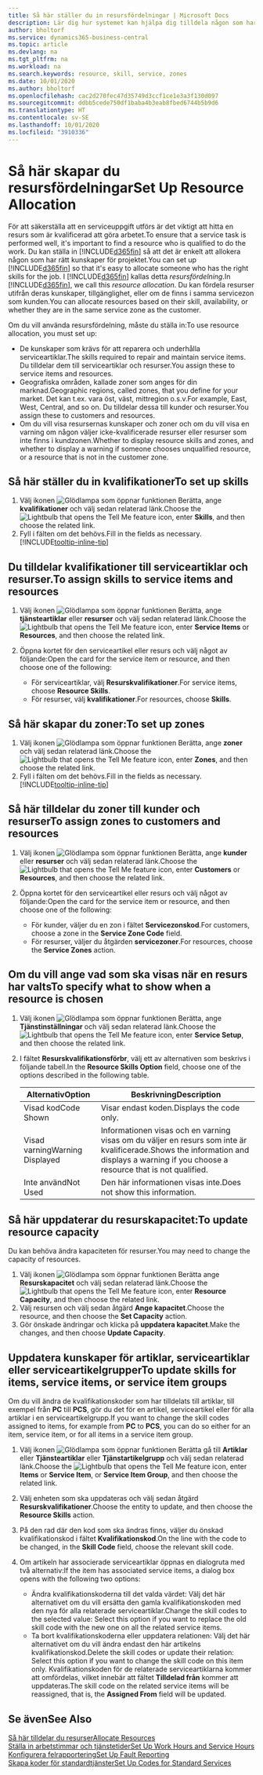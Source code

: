 ```yaml
---
title: Så här ställer du in resursfördelningar | Microsoft Docs
description: Lär dig hur systemet kan hjälpa dig tilldela någon som har de kvalifikationer som krävs för att tillhandahålla tjänster.
author: bholtorf
ms.service: dynamics365-business-central
ms.topic: article
ms.devlang: na
ms.tgt_pltfrm: na
ms.workload: na
ms.search.keywords: resource, skill, service, zones
ms.date: 10/01/2020
ms.author: bholtorf
ms.openlocfilehash: cac2d270fec47d35749d3ccf1ce1e3a3f130d097
ms.sourcegitcommit: ddbb5cede750df1baba4b3eab8fbed6744b5b9d6
ms.translationtype: HT
ms.contentlocale: sv-SE
ms.lasthandoff: 10/01/2020
ms.locfileid: "3910336"
---
```

# <a name="set-up-resource-allocation"></a><span data-ttu-id="abd2b-103">Så här skapar du resursfördelningar</span><span class="sxs-lookup"><span data-stu-id="abd2b-103">Set Up Resource Allocation</span></span>
<span data-ttu-id="abd2b-104">För att säkerställa att en serviceuppgift utförs är det viktigt att hitta en resurs som är kvalificerad att göra arbetet.</span><span class="sxs-lookup"><span data-stu-id="abd2b-104">To ensure that a service task is performed well, it's important to find a resource who is qualified to do the work.</span></span> <span data-ttu-id="abd2b-105">Du kan ställa in [!INCLUDE[d365fin](includes/d365fin_md.md)] så att det är enkelt att allokera någon som har rätt kunskaper för projektet.</span><span class="sxs-lookup"><span data-stu-id="abd2b-105">You can set up [!INCLUDE[d365fin](includes/d365fin_md.md)] so that it's easy to allocate someone who has the right skills for the job.</span></span> <span data-ttu-id="abd2b-106">I [!INCLUDE[d365fin](includes/d365fin_md.md)] kallas detta _resursfördelning_.</span><span class="sxs-lookup"><span data-stu-id="abd2b-106">In [!INCLUDE[d365fin](includes/d365fin_md.md)], we call this _resource allocation_.</span></span> <span data-ttu-id="abd2b-107">Du kan fördela resurser utifrån deras kunskaper, tillgänglighet, eller om de finns i samma servicezon som kunden.</span><span class="sxs-lookup"><span data-stu-id="abd2b-107">You can allocate resources based on their skill, availability, or whether they are in the same service zone as the customer.</span></span> 

<span data-ttu-id="abd2b-108">Om du vill använda resursfördelning, måste du ställa in:</span><span class="sxs-lookup"><span data-stu-id="abd2b-108">To use resource allocation, you must set up:</span></span>  
  
* <span data-ttu-id="abd2b-109">De kunskaper som krävs för att reparera och underhålla serviceartiklar.</span><span class="sxs-lookup"><span data-stu-id="abd2b-109">The skills required to repair and maintain service items.</span></span> <span data-ttu-id="abd2b-110">Du tilldelar dem till serviceartiklar och resurser.</span><span class="sxs-lookup"><span data-stu-id="abd2b-110">You assign these to service items and resources.</span></span>  
* <span data-ttu-id="abd2b-111">Geografiska områden, kallade zoner som anges för din marknad.</span><span class="sxs-lookup"><span data-stu-id="abd2b-111">Geographic regions, called zones, that you define for your market.</span></span> <span data-ttu-id="abd2b-112">Det kan t.ex. vara öst, väst, mittregion o.s.v.</span><span class="sxs-lookup"><span data-stu-id="abd2b-112">For example, East, West, Central, and so on.</span></span> <span data-ttu-id="abd2b-113">Du tilldelar dessa till kunder och resurser.</span><span class="sxs-lookup"><span data-stu-id="abd2b-113">You assign these to customers and resources.</span></span>  
* <span data-ttu-id="abd2b-114">Om du vill visa resursernas kunskaper och zoner och om du vill visa en varning om någon väljer icke-kvalificerade resurser eller resurser som inte finns i kundzonen.</span><span class="sxs-lookup"><span data-stu-id="abd2b-114">Whether to display resource skills and zones, and whether to display a warning if someone chooses unqualified resource, or a resource that is not in the customer zone.</span></span>  

## <a name="to-set-up-skills"></a><span data-ttu-id="abd2b-115">Så här ställer du in kvalifikationer</span><span class="sxs-lookup"><span data-stu-id="abd2b-115">To set up skills</span></span>
1. <span data-ttu-id="abd2b-116">Välj ikonen ![Glödlampa som öppnar funktionen Berätta](media/ui-search/search_small.png "Berätta vad du vill göra"), ange **kvalifikationer** och välj sedan relaterad länk.</span><span class="sxs-lookup"><span data-stu-id="abd2b-116">Choose the ![Lightbulb that opens the Tell Me feature](media/ui-search/search_small.png "Tell me what you want to do") icon, enter **Skills**, and then choose the related link.</span></span>  
2. <span data-ttu-id="abd2b-117">Fyll i fälten om det behövs.</span><span class="sxs-lookup"><span data-stu-id="abd2b-117">Fill in the fields as necessary.</span></span> [!INCLUDE[tooltip-inline-tip](includes/tooltip-inline-tip_md.md)]  

## <a name="to-assign-skills-to-service-items-and-resources"></a><span data-ttu-id="abd2b-118">Du tilldelar kvalifikationer till serviceartiklar och resurser.</span><span class="sxs-lookup"><span data-stu-id="abd2b-118">To assign skills to service items and resources</span></span>
1. <span data-ttu-id="abd2b-119">Välj ikonen ![Glödlampa som öppnar funktionen Berätta](media/ui-search/search_small.png "Berätta vad du vill göra"), ange **tjänsteartiklar** eller **resurser** och välj sedan relaterad länk.</span><span class="sxs-lookup"><span data-stu-id="abd2b-119">Choose the ![Lightbulb that opens the Tell Me feature](media/ui-search/search_small.png "Tell me what you want to do") icon, enter **Service Items** or **Resources**, and then choose the related link.</span></span>  
2. <span data-ttu-id="abd2b-120">Öppna kortet för den serviceartikel eller resurs och välj något av följande:</span><span class="sxs-lookup"><span data-stu-id="abd2b-120">Open the card for the service item or resource, and then choose one of the following:</span></span>  
  
    * <span data-ttu-id="abd2b-121">För serviceartiklar, välj **Resurskvalifikationer**.</span><span class="sxs-lookup"><span data-stu-id="abd2b-121">For service items, choose **Resource Skills**.</span></span>  
    * <span data-ttu-id="abd2b-122">För resurser, välj **kvalifikationer**.</span><span class="sxs-lookup"><span data-stu-id="abd2b-122">For resources, choose **Skills**.</span></span>  

## <a name="to-set-up-zones"></a><span data-ttu-id="abd2b-123">Så här skapar du zoner:</span><span class="sxs-lookup"><span data-stu-id="abd2b-123">To set up zones</span></span>
1. <span data-ttu-id="abd2b-124">Välj ikonen ![Glödlampa som öppnar funktionen Berätta](media/ui-search/search_small.png "Berätta vad du vill göra"), ange **zoner** och välj sedan relaterad länk.</span><span class="sxs-lookup"><span data-stu-id="abd2b-124">Choose the ![Lightbulb that opens the Tell Me feature](media/ui-search/search_small.png "Tell me what you want to do") icon, enter **Zones**, and then choose the related link.</span></span>  
2. <span data-ttu-id="abd2b-125">Fyll i fälten om det behövs.</span><span class="sxs-lookup"><span data-stu-id="abd2b-125">Fill in the fields as necessary.</span></span> [!INCLUDE[tooltip-inline-tip](includes/tooltip-inline-tip_md.md)]  

## <a name="to-assign-zones-to-customers-and-resources"></a><span data-ttu-id="abd2b-126">Så här tilldelar du zoner till kunder och resurser</span><span class="sxs-lookup"><span data-stu-id="abd2b-126">To assign zones to customers and resources</span></span> 
1. <span data-ttu-id="abd2b-127">Välj ikonen ![Glödlampa som öppnar funktionen Berätta](media/ui-search/search_small.png "Berätta vad du vill göra"), ange **kunder** eller **resurser** och välj sedan relaterad länk.</span><span class="sxs-lookup"><span data-stu-id="abd2b-127">Choose the ![Lightbulb that opens the Tell Me feature](media/ui-search/search_small.png "Tell me what you want to do") icon, enter **Customers** or **Resources**, and then choose the related link.</span></span>  
2. <span data-ttu-id="abd2b-128">Öppna kortet för den serviceartikel eller resurs och välj något av följande:</span><span class="sxs-lookup"><span data-stu-id="abd2b-128">Open the card for the service item or resource, and then choose one of the following:</span></span>  
  
    * <span data-ttu-id="abd2b-129">För kunder, väljer du en zon i fältet **Servicezonskod**.</span><span class="sxs-lookup"><span data-stu-id="abd2b-129">For customers, choose a zone in the **Service Zone Code** field.</span></span>  
    * <span data-ttu-id="abd2b-130">För resurser, väljer du åtgärden **servicezoner**.</span><span class="sxs-lookup"><span data-stu-id="abd2b-130">For resources, choose the **Service Zones** action.</span></span>  

## <a name="to-specify-what-to-show-when-a-resource-is-chosen"></a><span data-ttu-id="abd2b-131">Om du vill ange vad som ska visas när en resurs har valts</span><span class="sxs-lookup"><span data-stu-id="abd2b-131">To specify what to show when a resource is chosen</span></span>
1. <span data-ttu-id="abd2b-132">Välj ikonen ![Glödlampa som öppnar funktionen Berätta](media/ui-search/search_small.png "Berätta vad du vill göra"), ange **Tjänstinställningar** och välj sedan relaterad länk.</span><span class="sxs-lookup"><span data-stu-id="abd2b-132">Choose the ![Lightbulb that opens the Tell Me feature](media/ui-search/search_small.png "Tell me what you want to do") icon, enter **Service Setup**, and then choose the related link.</span></span> 
2. <span data-ttu-id="abd2b-133">I fältet **Resurskvalifikationsförbr**, välj ett av alternativen som beskrivs i följande tabell.</span><span class="sxs-lookup"><span data-stu-id="abd2b-133">In the **Resource Skills Option** field, choose one of the options described in the following table.</span></span>  
  
    |<span data-ttu-id="abd2b-134">**Alternativ**</span><span class="sxs-lookup"><span data-stu-id="abd2b-134">**Option**</span></span>|<span data-ttu-id="abd2b-135">**Beskrivning**</span><span class="sxs-lookup"><span data-stu-id="abd2b-135">**Description**</span></span>|  
    |------------|-------------|  
    |<span data-ttu-id="abd2b-136">Visad kod</span><span class="sxs-lookup"><span data-stu-id="abd2b-136">Code Shown</span></span> | <span data-ttu-id="abd2b-137">Visar endast koden.</span><span class="sxs-lookup"><span data-stu-id="abd2b-137">Displays the code only.</span></span>|  
    |<span data-ttu-id="abd2b-138">Visad varning</span><span class="sxs-lookup"><span data-stu-id="abd2b-138">Warning Displayed</span></span> | <span data-ttu-id="abd2b-139">Informationen visas och en varning visas om du väljer en resurs som inte är kvalificerade.</span><span class="sxs-lookup"><span data-stu-id="abd2b-139">Shows the information and displays a warning if you choose a resource that is not qualified.</span></span>|  
    |<span data-ttu-id="abd2b-140">Inte använd</span><span class="sxs-lookup"><span data-stu-id="abd2b-140">Not Used</span></span> | <span data-ttu-id="abd2b-141">Den här informationen visas inte.</span><span class="sxs-lookup"><span data-stu-id="abd2b-141">Does not show this information.</span></span>|  

## <a name="to-update-resource-capacity"></a><span data-ttu-id="abd2b-142">Så här uppdaterar du resurskapacitet:</span><span class="sxs-lookup"><span data-stu-id="abd2b-142">To update resource capacity</span></span>  
<span data-ttu-id="abd2b-143">Du kan behöva ändra kapaciteten för resurser.</span><span class="sxs-lookup"><span data-stu-id="abd2b-143">You may need to change the capacity of resources.</span></span>  
  
1. <span data-ttu-id="abd2b-144">Välj ikonen ![Glödlampa som öppnar funktionen Berätta](media/ui-search/search_small.png "Berätta vad du vill göra") ange **Resurskapacitet** och välj sedan relaterad länk.</span><span class="sxs-lookup"><span data-stu-id="abd2b-144">Choose the ![Lightbulb that opens the Tell Me feature](media/ui-search/search_small.png "Tell me what you want to do") icon, enter **Resource Capacity**, and then choose the related link.</span></span>  
2. <span data-ttu-id="abd2b-145">Välj resursen och välj sedan åtgärd **Ange kapacitet**.</span><span class="sxs-lookup"><span data-stu-id="abd2b-145">Choose the resource, and then choose the **Set Capacity** action.</span></span>  
3. <span data-ttu-id="abd2b-146">Gör önskade ändringar och klicka på **uppdatera kapacitet**.</span><span class="sxs-lookup"><span data-stu-id="abd2b-146">Make the changes, and then choose **Update Capacity**.</span></span>  

## <a name="to-update-skills-for-items-service-items-or-service-item-groups"></a><span data-ttu-id="abd2b-147">Uppdatera kunskaper för artiklar, serviceartiklar eller serviceartikelgrupper</span><span class="sxs-lookup"><span data-stu-id="abd2b-147">To update skills for items, service items, or service item groups</span></span>
<span data-ttu-id="abd2b-148">Om du vill ändra de kvalifikationskoder som har tilldelats till artiklar, till exempel från **PC** till **PCS**, gör du det för en artikel, serviceartikel eller för alla artiklar i en serviceartikelgrupp.</span><span class="sxs-lookup"><span data-stu-id="abd2b-148">If you want to change the skill codes assigned to items, for example from **PC** to **PCS**, you can do so either for an item, service item, or for all items in a service item group.</span></span>  
  
1. <span data-ttu-id="abd2b-149">Välj ikonen ![Glödlampa som öppnar funktionen Berätta](media/ui-search/search_small.png "Berätta vad du vill göra") gå till **Artiklar** eller **Tjänsteartiklar** eller **Tjänstartikelgrupp** och välj sedan relaterad länk.</span><span class="sxs-lookup"><span data-stu-id="abd2b-149">Choose the ![Lightbulb that opens the Tell Me feature](media/ui-search/search_small.png "Tell me what you want to do") icon, enter **Items** or **Service Item**, or **Service Item Group**, and then choose the related link.</span></span>  
2. <span data-ttu-id="abd2b-150">Välj enheten som ska uppdateras och välj sedan åtgärd **Resurskvalifikationer**.</span><span class="sxs-lookup"><span data-stu-id="abd2b-150">Choose the entity to update, and then choose the **Resource Skills** action.</span></span>  
3. <span data-ttu-id="abd2b-151">På den rad där den kod som ska ändras finns, väljer du önskad kvalifikationskod i fältet **Kvalifikationskod**.</span><span class="sxs-lookup"><span data-stu-id="abd2b-151">On the line with the code to be changed, in the **Skill Code** field, choose the relevant skill code.</span></span>  
4.  <span data-ttu-id="abd2b-152">Om artikeln har associerade serviceartiklar öppnas en dialogruta med två alternativ:</span><span class="sxs-lookup"><span data-stu-id="abd2b-152">If the item has associated service items, a dialog box opens with the following two options:</span></span>  
  
    * <span data-ttu-id="abd2b-153">Ändra kvalifikationskoderna till det valda värdet: Välj det här alternativet om du vill ersätta den gamla kvalifikationskoden med den nya för alla relaterade serviceartiklar.</span><span class="sxs-lookup"><span data-stu-id="abd2b-153">Change the skill codes to the selected value: Select this option if you want to replace the old skill code with the new one on all the related service items.</span></span>  
    * <span data-ttu-id="abd2b-154">Ta bort kvalifikationskoderna eller uppdatera relationen: Välj det här alternativet om du vill ändra endast den här artikelns kvalifikationskod.</span><span class="sxs-lookup"><span data-stu-id="abd2b-154">Delete the skill codes or update their relation: Select this option if you want to change the skill code on this item only.</span></span> <span data-ttu-id="abd2b-155">Kvalifikationskoden för de relaterade serviceartiklarna kommer att omfördelas, vilket innebär att fältet **Tilldelad från** kommer att uppdateras.</span><span class="sxs-lookup"><span data-stu-id="abd2b-155">The skill code on the related service items will be reassigned, that is, the **Assigned From** field will be updated.</span></span>  
  
## <a name="see-also"></a><span data-ttu-id="abd2b-156">Se även</span><span class="sxs-lookup"><span data-stu-id="abd2b-156">See Also</span></span>
[<span data-ttu-id="abd2b-157">Så här tilldelar du resurser</span><span class="sxs-lookup"><span data-stu-id="abd2b-157">Allocate Resources</span></span>](service-how-to-allocate-resources.md)  
[<span data-ttu-id="abd2b-158">Ställa in arbetstimmar och tjänstetider</span><span class="sxs-lookup"><span data-stu-id="abd2b-158">Set Up Work Hours and Service Hours</span></span>](service-how-setup-work-service-hours.md)  
[<span data-ttu-id="abd2b-159">Konfigurera felrapportering</span><span class="sxs-lookup"><span data-stu-id="abd2b-159">Set Up Fault Reporting</span></span>](service-how-setup-fault-reporting.md)  
[<span data-ttu-id="abd2b-160">Skapa koder för standardtjänster</span><span class="sxs-lookup"><span data-stu-id="abd2b-160">Set Up Codes for Standard Services</span></span>](service-how-setup-service-coding.md)  
 

